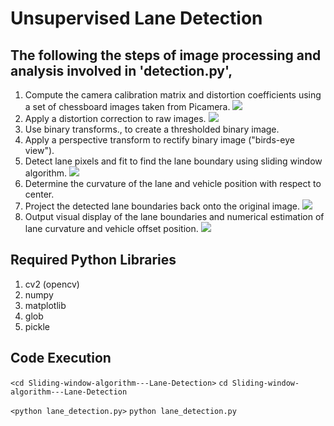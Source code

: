 # Unsupervised Lane Detection 

## The following the steps of image processing and analysis involved in 'detection.py',
1. Compute the camera calibration matrix and distortion coefficients using a set of chessboard images taken from Picamera.
![](/images/5.jpg)
2. Apply a distortion correction to raw images.
![](/images/6.jpg)
3. Use binary transforms., to create a thresholded binary image.
4. Apply a perspective transform to rectify binary image ("birds-eye view").
5. Detect lane pixels and fit to find the lane boundary using sliding window algorithm.
![](/images/1.png)
6. Determine the curvature of the lane and vehicle position with respect to center.
7. Project the detected lane boundaries back onto the original image.
![](/images/2.png)
8. Output visual display of the lane boundaries and numerical estimation of lane curvature and vehicle offset position.
![](/images/3.png)
## Required Python Libraries
1. cv2 (opencv)
2. numpy
3. matplotlib
4. glob
5. pickle

## Code Execution 
`<cd Sliding-window-algorithm---Lane-Detection>` 
`cd Sliding-window-algorithm---Lane-Detection` 

`<python lane_detection.py>` 
`python lane_detection.py` 
